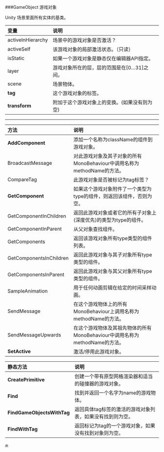 ###GameObject 游戏对象

Unity 场景里面所有实体的基类。

|变量|说明|
|:--|:--|
|activeInHierarchy|场景中的游戏对象是否激活？|
|activeSelf|该游戏对象的局部激活状态。（只读）|
|isStatic|如果一个游戏对象是静态仅在编辑器API指定。|
|layer|游戏对象所在的层，层的范围是在[0…31]之间。|
|scene|场景物体。|
|**tag**|这个游戏对象的标签。|
|**transform**|附加于这个游戏对象上的变换。(如果没有则为空)|

---

|方法|说明|
|:--|:--|
|**AddComponent**|添加一个名称为className的组件到游戏对象。|
|BroadcastMessage|对此游戏对象及其子对象的所有MonoBehaviour中调用名称为methodName的方法。|
|CompareTag|此游戏对象是否被标记为tag标签？|
|**GetComponent**|如果这个游戏对象附件了一个类型为type的组件，则返回该组件，否则为空。|
|GetComponentInChildren|返回此游戏对象或者它的所有子对象上(深度优先)的类型为type的组件。|
|GetComponentInParent|从父对象查找组件。|
|GetComponents|返回该游戏对象所有type类型的组件列表。|
|GetComponentsInChildren|返回此游戏对象与其子对象所有type类型的组件。|
|GetComponentsInParent|返回此游戏对象与其父对象所有type类型的组件。|
|SampleAnimation|用于任何动画剪辑在给定的时间采样动画。|
|SendMessage|在这个游戏物体上的所有MonoBehaviour上调用名称为methodName的方法。|
|SendMessageUpwards|在这个游戏物体及其祖先物体的所有MonoBehaviour中调用名称为methodName的方法。|
|**SetActive**|激活/停用此游戏对象。|

|静态方法|说明|
|:--|:--|
|**CreatePrimitive**|创建一个带有原型网格渲染器和适当的碰撞器的游戏对象。|
|**Find**|找到并返回一个名字为name的游戏物体。|
|**FindGameObjectsWithTag**|返回具体tag标签的激活的游戏对象列表，如果没有找到则为空。|
|**FindWithTag**|返回标记为tag的一个游戏对象，如果没有找到对象则为空。|


🔚




